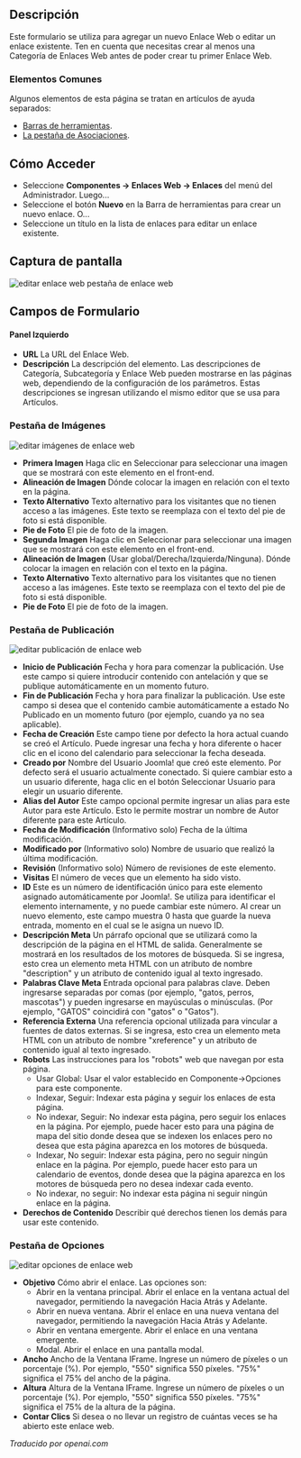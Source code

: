 <!-- Filename: Help4.x:Components_Weblinks_Links_Edit  / Display title: Lien Web : Modifier -->

## Descripción

Este formulario se utiliza para agregar un nuevo Enlace Web o editar un enlace existente. Ten en cuenta que necesitas crear al menos una Categoría de Enlaces Web antes de poder crear tu primer Enlace Web.

### Elementos Comunes

Algunos elementos de esta página se tratan en artículos de ayuda separados:

* [Barras de herramientas](jdocmanual?article=help/common-elements/toolbars).
* [La pestaña de Asociaciones](jdocmanual?article=help/common-elements/edit-associations).

## Cómo Acceder

- Seleccione **Componentes → Enlaces Web → Enlaces** del 
  menú del Administrador. Luego...
- Seleccione el botón **Nuevo** en la Barra de herramientas para crear un nuevo enlace. O...
- Seleccione un título en la lista de enlaces para editar un enlace existente.

## Captura de pantalla

![editar enlace web pestaña de enlace web](../../../es/images/weblinks/web-link-edit-web-link-tab.png)

## Campos de Formulario

#### Panel Izquierdo

- **URL** La URL del Enlace Web.
- **Descripción** La descripción del elemento. Las descripciones de Categoría, Subcategoría y Enlace Web pueden mostrarse en las páginas web, dependiendo de la configuración de los parámetros. Estas descripciones se ingresan utilizando el mismo editor que se usa para Artículos.

### Pestaña de Imágenes

![editar imágenes de enlace web](../../../es/images/weblinks/web-link-edit-web-link-images-tab.png)

- **Primera Imagen** Haga clic en Seleccionar para seleccionar una imagen que se mostrará con este elemento en el front-end.
- **Alineación de Imagen** Dónde colocar la imagen en relación con el texto en la página.
- **Texto Alternativo** Texto alternativo para los visitantes que no tienen acceso a las imágenes. Este texto se reemplaza con el texto del pie de foto si está disponible.
- **Pie de Foto** El pie de foto de la imagen.
- **Segunda Imagen** Haga clic en Seleccionar para seleccionar una imagen que se mostrará con este elemento en el front-end.
- **Alineación de Imagen** (Usar global/Derecha/Izquierda/Ninguna). Dónde colocar la imagen en relación con el texto en la página.
- **Texto Alternativo** Texto alternativo para los visitantes que no tienen acceso a las imágenes. Este texto se reemplaza con el texto del pie de foto si está disponible.
- **Pie de Foto** El pie de foto de la imagen.

### Pestaña de Publicación

![editar publicación de enlace web](../../../es/images/weblinks/web-link-edit-web-link-publishing-tab.png)

- **Inicio de Publicación** Fecha y hora para comenzar la publicación. Use este campo si quiere introducir contenido con antelación y que se publique automáticamente en un momento futuro.
- **Fin de Publicación** Fecha y hora para finalizar la publicación. Use este campo si desea que el contenido cambie automáticamente a estado No Publicado en un momento futuro (por ejemplo, cuando ya no sea aplicable).
- **Fecha de Creación** Este campo tiene por defecto la hora actual cuando se creó el Artículo. Puede ingresar una fecha y hora diferente o hacer clic en el icono del calendario para seleccionar la fecha deseada.
- **Creado por** Nombre del Usuario Joomla! que creó este elemento. Por defecto será el usuario actualmente conectado. Si quiere cambiar esto a un usuario diferente, haga clic en el botón Seleccionar Usuario para elegir un usuario diferente.
- **Alias del Autor** Este campo opcional permite ingresar un alias para este Autor para este Artículo. Esto le permite mostrar un nombre de Autor diferente para este Artículo.
- **Fecha de Modificación** (Informativo solo) Fecha de la última modificación.
- **Modificado por** (Informativo solo) Nombre de usuario que realizó la última modificación.
- **Revisión** (Informativo solo) Número de revisiones de este elemento.
- **Visitas** El número de veces que un elemento ha sido visto.
- **ID** Este es un número de identificación único para este elemento asignado automáticamente por Joomla!. Se utiliza para identificar el elemento internamente, y no puede cambiar este número. Al crear un nuevo elemento, este campo muestra 0 hasta que guarde la nueva entrada, momento en el cual se le asigna un nuevo ID.
- **Descripción Meta** Un párrafo opcional que se utilizará como la descripción de la página en el HTML de salida. Generalmente se mostrará en los resultados de los motores de búsqueda. Si se ingresa, esto crea un elemento meta HTML con un atributo de nombre "description" y un atributo de contenido igual al texto ingresado.
- **Palabras Clave Meta** Entrada opcional para palabras clave. Deben ingresarse separadas por comas (por ejemplo, "gatos, perros, mascotas") y pueden ingresarse en mayúsculas o minúsculas. (Por ejemplo, "GATOS" coincidirá con "gatos" o "Gatos").
- **Referencia Externa** Una referencia opcional utilizada para vincular a fuentes de datos externas. Si se ingresa, esto crea un elemento meta HTML con un atributo de nombre "xreference" y un atributo de contenido igual al texto ingresado.
- **Robots** Las instrucciones para los "robots" web que navegan por esta página.
  - Usar Global: Usar el valor establecido en Componente→Opciones para este componente.
  - Indexar, Seguir: Indexar esta página y seguir los enlaces de esta página.
  - No indexar, Seguir: No indexar esta página, pero seguir los enlaces en la página. Por ejemplo, puede hacer esto para una página de mapa del sitio donde desea que se indexen los enlaces pero no desea que esta página aparezca en los motores de búsqueda.
  - Indexar, No seguir: Indexar esta página, pero no seguir ningún enlace en la página. Por ejemplo, puede hacer esto para un calendario de eventos, donde desea que la página aparezca en los motores de búsqueda pero no desea indexar cada evento.
  - No indexar, no seguir: No indexar esta página ni seguir ningún enlace en la página.
- **Derechos de Contenido** Describir qué derechos tienen los demás para usar este contenido.

### Pestaña de Opciones

![editar opciones de enlace web](../../../es/images/weblinks/web-link-edit-web-link-options-tab.png)

- **Objetivo** Cómo abrir el enlace. Las opciones son:
  - Abrir en la ventana principal. Abrir el enlace en la ventana actual del navegador, permitiendo la navegación Hacia Atrás y Adelante.
  - Abrir en nueva ventana. Abrir el enlace en una nueva ventana del navegador, permitiendo la navegación Hacia Atrás y Adelante.
  - Abrir en ventana emergente. Abrir el enlace en una ventana emergente.
  - Modal. Abrir el enlace en una pantalla modal.
- **Ancho** Ancho de la Ventana IFrame. Ingrese un número de píxeles o un porcentaje (%). Por ejemplo, "550" significa 550 píxeles. "75%" significa el 75% del ancho de la página.
- **Altura** Altura de la Ventana IFrame. Ingrese un número de píxeles o un porcentaje (%). Por ejemplo, "550" significa 550 píxeles. "75%" significa el 75% de la altura de la página.
- **Contar Clics** Si desea o no llevar un registro de cuántas veces se ha abierto este enlace web.

*Traducido por openai.com*


